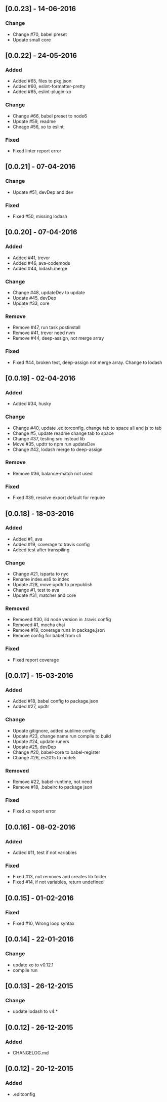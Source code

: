 ## [0.0.23] - 14-06-2016
### Change
- Change #70, babel preset
- Update small core

## [0.0.22] - 24-05-2016
### Added
- Added #65, files to pkg.json
- Added #60, eslint-formatter-pretty
- Added #65, eslint-plugin-xo

### Change
- Change #66, babel preset to node6
- Update #59, readme
- Chnage #56, xo to eslint

### Fixed
- Fixed linter report error

## [0.0.21] - 07-04-2016
### Change
- Update #51, devDep and dev

### Fixed
- Fixed #50, missing lodash

## [0.0.20] - 07-04-2016
### Added
- Added #41, trevor
- Added #46, ava-codemods
- Added #44, lodash.merge

### Change
- Change #48, updateDev to update
- Update #45, devDep
- Update #33, core

### Remove
- Remove #47, run task postinstall
- Remove #41, trevor need nvm
- Remove #44, deep-assign, not merge array

### Fixed
- Fixed #44, broken test, deep-assign not merge array. Change to lodash

## [0.0.19] - 02-04-2016
### Added 
- Added #34, husky

### Change
- Change #40, update .editorconfig, change tab to space all and js to tab
- Change #5, update readme change tab to space
- Change #37, testing src instead lib
- Move #35, updtr to npm run updateDev
- Change #42, lodash merge to deep-assign

### Remove
- Remove #36, balance-match not used

### Fixed
- Fixed #39, resolve export default for require

## [0.0.18] - 18-03-2016
### Added 
- Added #1, ava
- Added #19, coverage to travis config
- Adeed test after transpiling

### Change
- Change #21, isparta to nyc
- Rename index.es6 to index
- Update #28, move updtr to prepublish
- Change #1, test to ava
- Update #31, matcher and core

### Removed
- Removed #30, ild node version in .travis config
- Removed #1, mocha chai
- Remove #19, coverage runs in package.json
- Remove config for babel from cli

### Fixed
- Fixed report coverage

## [0.0.17] - 15-03-2016
### Added 
- Added #18, babel config to package.json
- Added #27, updtr

### Change
- Update gitignore, added sublime config
- Update #23, change name run compile to build
- Update #24, update runers
- Update #25, devDep
- Change #20, babel-core to babel-register
- Change #26, es2015 to node5

### Removed
- Remove #22, babel-runtime, not need
- Remove #18, .babelrc to package json

### Fixed
- Fixed xo report error

## [0.0.16] - 08-02-2016
### Added
- Added #11, test if not variables

### Fixed
- Fixed #13, not removes and creates lib folder
- Fixed #14, if not variables, return undefined

## [0.0.15] - 01-02-2016
### Fixed
- Fixed #10, Wrong loop syntax

## [0.0.14] - 22-01-2016
### Change
- update xo to v0.12.1
- compile run

## [0.0.13] - 26-12-2015
### Change
- update lodash to v4.*

## [0.0.12] - 26-12-2015
### Added
- CHANGELOG.md

## [0.0.12] - 20-12-2015
### Added
- .editconfig

